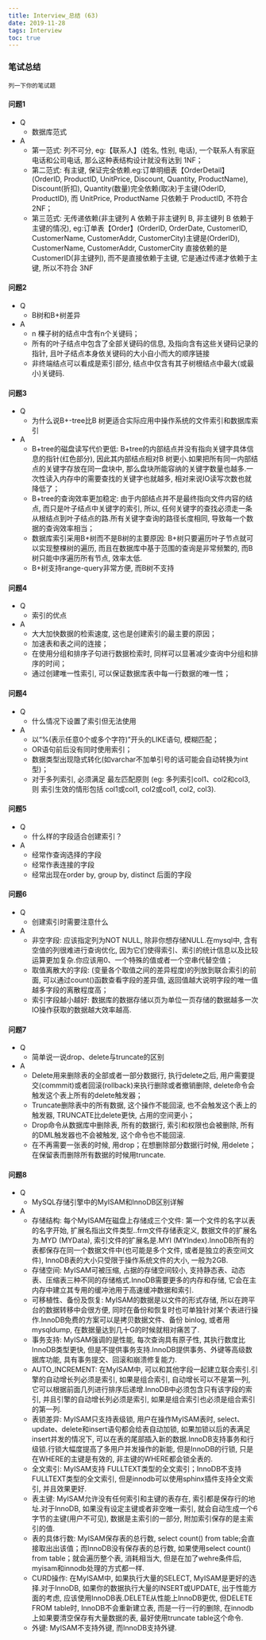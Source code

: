 ```yaml
---
title: Interview_总结 (63)
date: 2019-11-28
tags: Interview
toc: true
---
```


### 笔试总结
    列一下你的笔试题 

<!-- more -->

#### 问题1
- Q
    * 数据库范式
- A
    * 第一范式: 列不可分, eg:【联系人】(姓名, 性别, 电话), 一个联系人有家庭电话和公司电话, 那么这种表结构设计就没有达到 1NF；
    * 第二范式: 有主键, 保证完全依赖.eg:订单明细表【OrderDetail】(OrderID, ProductID, UnitPrice, Discount, Quantity, ProductName), Discount(折扣), Quantity(数量)完全依赖(取决)于主键(OderID,   ProductID), 而 UnitPrice, ProductName 只依赖于 ProductID, 不符合2NF；
    * 第三范式: 无传递依赖(非主键列 A 依赖于非主键列 B, 非主键列 B 依赖于主键的情况), eg:订单表【Order】(OrderID, OrderDate, CustomerID, CustomerName, CustomerAddr, CustomerCity)主键是(OrderID), CustomerName, CustomerAddr, CustomerCity 直接依赖的是 CustomerID(非主键列), 而不是直接依赖于主键, 它是通过传递才依赖于主键, 所以不符合 3NF

#### 问题2
- Q
    * B树和B+树差异
- A
    * n 棵子树的结点中含有n个关键码；
    * 所有的叶子结点中包含了全部关键码的信息, 及指向含有这些关键码记录的指针, 且叶子结点本身依关键码的大小自小而大的顺序链接
    * 非终端结点可以看成是索引部分, 结点中仅含有其子树根结点中最大(或最小)关键码.

#### 问题3
- Q
    * 为什么说B+-tree比B 树更适合实际应用中操作系统的文件索引和数据库索引
- A
    * B+tree的磁盘读写代价更低: B+tree的内部结点并没有指向关键字具体信息的指针(红色部分), 因此其内部结点相对B 树更小.如果把所有同一内部结点的关键字存放在同一盘块中, 那么盘块所能容纳的关键字数量也越多.一次性读入内存中的需要查找的关键字也就越多, 相对来说IO读写次数也就降低了；
    * B+tree的查询效率更加稳定: 由于内部结点并不是最终指向文件内容的结点, 而只是叶子结点中关键字的索引, 所以, 任何关键字的查找必须走一条从根结点到叶子结点的路.所有关键字查询的路径长度相同, 导致每一个数据的查询效率相当；
    * 数据库索引采用B+树而不是B树的主要原因: B+树只要遍历叶子节点就可以实现整棵树的遍历, 而且在数据库中基于范围的查询是非常频繁的, 而B树只能中序遍历所有节点, 效率太低.
    * B+树支持range-query非常方便, 而B树不支持

#### 问题4
- Q
    * 索引的优点
- A
    * 大大加快数据的检索速度, 这也是创建索引的最主要的原因；
    * 加速表和表之间的连接；
    * 在使用分组和排序子句进行数据检索时, 同样可以显著减少查询中分组和排序的时间；
    * 通过创建唯一性索引, 可以保证数据库表中每一行数据的唯一性；

#### 问题4
- Q
    * 什么情况下设置了索引但无法使用
- A
    * 以“%(表示任意0个或多个字符)”开头的LIKE语句, 模糊匹配；
    * OR语句前后没有同时使用索引；
    * 数据类型出现隐式转化(如varchar不加单引号的话可能会自动转换为int型)；
    * 对于多列索引, 必须满足 最左匹配原则 (eg: 多列索引col1、col2和col3, 则 索引生效的情形包括 col1或col1, col2或col1, col2, col3).

#### 问题5
- Q
    * 什么样的字段适合创建索引？
- A
    * 经常作查询选择的字段
    * 经常作表连接的字段
    * 经常出现在order by, group by, distinct 后面的字段

#### 问题6
- Q
    * 创建索引时需要注意什么
- A
    * 非空字段: 应该指定列为NOT NULL, 除非你想存储NULL.在mysql中, 含有空值的列很难进行查询优化, 因为它们使得索引、索引的统计信息以及比较运算更加复杂.你应该用0、一个特殊的值或者一个空串代替空值；
    * 取值离散大的字段: (变量各个取值之间的差异程度)的列放到联合索引的前面, 可以通过count()函数查看字段的差异值, 返回值越大说明字段的唯一值越多字段的离散程度高；
    * 索引字段越小越好: 数据库的数据存储以页为单位一页存储的数据越多一次IO操作获取的数据越大效率越高.

#### 问题7
- Q
    * 简单说一说drop、delete与truncate的区别
- A
    * Delete用来删除表的全部或者一部分数据行, 执行delete之后, 用户需要提交(commmit)或者回滚(rollback)来执行删除或者撤销删除,  delete命令会触发这个表上所有的delete触发器；
    * Truncate删除表中的所有数据, 这个操作不能回滚, 也不会触发这个表上的触发器, TRUNCATE比delete更快, 占用的空间更小；
    * Drop命令从数据库中删除表, 所有的数据行, 索引和权限也会被删除, 所有的DML触发器也不会被触发, 这个命令也不能回滚.
    * 在不再需要一张表的时候, 用drop；在想删除部分数据行时候, 用delete；在保留表而删除所有数据的时候用truncate.

#### 问题8
- Q
    * MySQL存储引擎中的MyISAM和InnoDB区别详解
- A
    * 存储结构: 每个MyISAM在磁盘上存储成三个文件: 第一个文件的名字以表的名字开始, 扩展名指出文件类型..frm文件存储表定义, 数据文件的扩展名为.MYD (MYData), 索引文件的扩展名是.MYI (MYIndex).InnoDB所有的表都保存在同一个数据文件中(也可能是多个文件, 或者是独立的表空间文件), InnoDB表的大小只受限于操作系统文件的大小, 一般为2GB.
    * 存储空间: MyISAM可被压缩, 占据的存储空间较小, 支持静态表、动态表、压缩表三种不同的存储格式.InnoDB需要更多的内存和存储, 它会在主内存中建立其专用的缓冲池用于高速缓冲数据和索引.
    * 可移植性、备份及恢复: MyISAM的数据是以文件的形式存储, 所以在跨平台的数据转移中会很方便, 同时在备份和恢复时也可单独针对某个表进行操作.InnoDB免费的方案可以是拷贝数据文件、备份 binlog, 或者用 mysqldump, 在数据量达到几十G的时候就相对痛苦了.
    * 事务支持: MyISAM强调的是性能, 每次查询具有原子性, 其执行数度比InnoDB类型更快, 但是不提供事务支持.InnoDB提供事务、外键等高级数据库功能, 具有事务提交、回滚和崩溃修复能力.
    * AUTO_INCREMENT: 在MyISAM中, 可以和其他字段一起建立联合索引.引擎的自动增长列必须是索引, 如果是组合索引, 自动增长可以不是第一列, 它可以根据前面几列进行排序后递增.InnoDB中必须包含只有该字段的索引, 并且引擎的自动增长列必须是索引, 如果是组合索引也必须是组合索引的第一列.
    * 表锁差异: MyISAM只支持表级锁, 用户在操作MyISAM表时, select、update、delete和insert语句都会给表自动加锁, 如果加锁以后的表满足insert并发的情况下, 可以在表的尾部插入新的数据.InnoDB支持事务和行级锁.行锁大幅度提高了多用户并发操作的新能, 但是InnoDB的行锁, 只是在WHERE的主键是有效的, 非主键的WHERE都会锁全表的.
    * 全文索引: MyISAM支持 FULLTEXT类型的全文索引；InnoDB不支持FULLTEXT类型的全文索引, 但是innodb可以使用sphinx插件支持全文索引, 并且效果更好.
    * 表主键: MyISAM允许没有任何索引和主键的表存在, 索引都是保存行的地址.对于InnoDB, 如果没有设定主键或者非空唯一索引, 就会自动生成一个6字节的主键(用户不可见), 数据是主索引的一部分, 附加索引保存的是主索引的值.
    * 表的具体行数: MyISAM保存表的总行数, select count() from table;会直接取出出该值；而InnoDB没有保存表的总行数, 如果使用select count() from table；就会遍历整个表, 消耗相当大, 但是在加了wehre条件后, myisam和innodb处理的方式都一样.
    * CURD操作: 在MyISAM中, 如果执行大量的SELECT, MyISAM是更好的选择.对于InnoDB, 如果你的数据执行大量的INSERT或UPDATE, 出于性能方面的考虑, 应该使用InnoDB表.DELETE从性能上InnoDB更优, 但DELETE FROM table时, InnoDB不会重新建立表, 而是一行一行的删除, 在innodb上如果要清空保存有大量数据的表, 最好使用truncate table这个命令.
    * 外键: MyISAM不支持外键, 而InnoDB支持外键.
